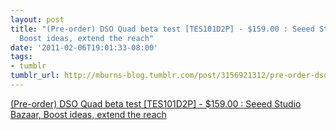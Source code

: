 ```yaml
---
layout: post
title: "(Pre-order) DSO Quad beta test [TES101D2P] - $159.00 : Seeed Studio Bazaar,
  Boost ideas, extend the reach"
date: '2011-02-06T19:01:33-08:00'
tags:
- tumblr
tumblr_url: http://mburns-blog.tumblr.com/post/3156921312/pre-order-dso-quad-beta-test-tes101d2p
---
```

<a href="http://www.seeedstudio.com/depot/preorder-dso-quad-beta-test-p-736.html?cPath=174">(Pre-order) DSO Quad beta test [TES101D2P] - $159.00 : Seeed Studio Bazaar, Boost ideas, extend the reach</a>

